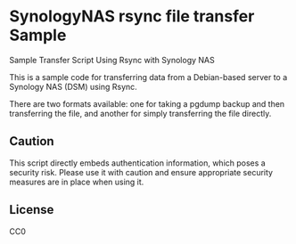 # SynologyNAS rsync file transfer Sample

Sample Transfer Script Using Rsync with Synology NAS

This is a sample code for transferring data from a Debian-based server to a Synology NAS (DSM) using Rsync.

There are two formats available: one for taking a pgdump backup and then transferring the file, and another for simply transferring the file directly.

## Caution

This script directly embeds authentication information, which poses a security risk. Please use it with caution and ensure appropriate security measures are in place when using it.

## License

CC0


